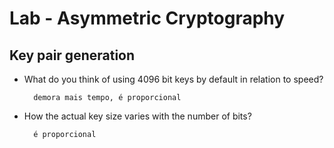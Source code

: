 # Lab - Asymmetric Cryptography

## Key pair generation

- What do you think of using 4096 bit keys by default in relation to speed?

        demora mais tempo, é proporcional

- How the actual key size varies with the number of bits?

        é proporcional
